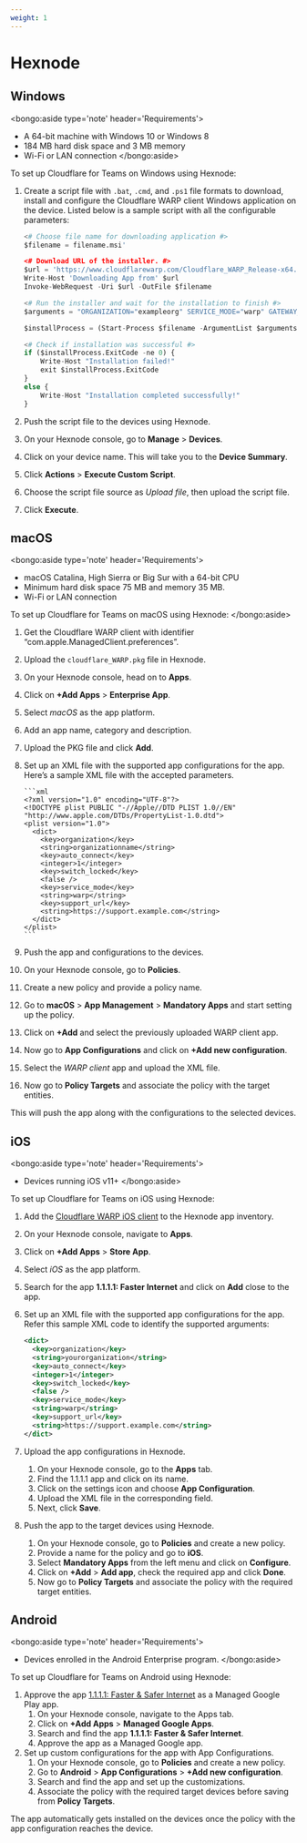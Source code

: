 ```yaml
---
weight: 1
---
```


# Hexnode

## Windows

<bongo:aside type='note' header='Requirements'>
- A 64-bit machine with Windows 10 or Windows 8
- 184 MB hard disk space and 3 MB memory
- Wi-Fi or LAN connection
</bongo:aside>

To set up Cloudflare for Teams on Windows using Hexnode:

1. Create a script file with `.bat`, `.cmd`, and `.ps1` file formats to download, install and configure the Cloudflare WARP client Windows application on the device. Listed below is a sample script with all the configurable parameters:

   ```python
   <# Choose file name for downloading application #>
   $filename = filename.msi'

   <# Download URL of the installer. #>
   $url = 'https://www.cloudflarewarp.com/Cloudflare_WARP_Release-x64.msi'
   Write-Host 'Downloading App from' $url
   Invoke-WebRequest -Uri $url -OutFile $filename

   <# Run the installer and wait for the installation to finish #>
   $arguments = "ORGANIZATION="exampleorg" SERVICE_MODE="warp" GATEWAY_UNIQUE_ID="fmxk762nrj" SUPPORT_URL="http://support.example.com""

   $installProcess = (Start-Process $filename -ArgumentList $arguments -PassThru -Wait)

   <# Check if installation was successful #>
   if ($installProcess.ExitCode -ne 0) {
       Write-Host "Installation failed!"
       exit $installProcess.ExitCode
   }
   else {
       Write-Host "Installation completed successfully!"
   }
   ```

1. Push the script file to the devices using Hexnode.
1. On your Hexnode console, go to **Manage** > **Devices**.
1. Click on your device name. This will take you to the **Device Summary**.
1. Click **Actions** > **Execute Custom Script**.
1. Choose the script file source as _Upload file_, then upload the script file.
1. Click **Execute**.

## macOS

<bongo:aside type='note' header='Requirements'>
- macOS Catalina, High Sierra or Big Sur with a 64-bit CPU
- Minimum hard disk space 75 MB and memory 35 MB.
- Wi-Fi or LAN connection

To set up Cloudflare for Teams on macOS using Hexnode:
</bongo:aside>

1.  Get the Cloudflare WARP client with identifier “com.apple.ManagedClient.preferences”.
1.  Upload the `cloudflare_WARP.pkg` file in Hexnode.
1.  On your Hexnode console, head on to **Apps**.
1.  Click on **+Add Apps** > **Enterprise App**.
1.  Select _macOS_ as the app platform.
1.  Add an app name, category and description.
1.  Upload the PKG file and click **Add**.
1.  Set up an XML file with the supported app configurations for the app.
    Here’s a sample XML file with the accepted parameters.

        ```xml
        <?xml version="1.0" encoding="UTF-8"?>
        <!DOCTYPE plist PUBLIC "-//Apple//DTD PLIST 1.0//EN" "http://www.apple.com/DTDs/PropertyList-1.0.dtd">
        <plist version="1.0">
          <dict>
            <key>organization</key>
            <string>organizationname</string>
            <key>auto_connect</key>
            <integer>1</integer>
            <key>switch_locked</key>
            <false />
            <key>service_mode</key>
            <string>warp</string>
            <key>support_url</key>
            <string>https://support.example.com</string>
          </dict>
        </plist>
        ```

1.  Push the app and configurations to the devices.
1.  On your Hexnode console, go to **Policies**.
1.  Create a new policy and provide a policy name.
1.  Go to **macOS** > **App Management** > **Mandatory Apps** and start setting up the policy.
1.  Click on **+Add** and select the previously uploaded WARP client app.
1.  Now go to **App Configurations** and click on **+Add new configuration**.
1.  Select the _WARP client_ app and upload the XML file.
1.  Now go to **Policy Targets** and associate the policy with the target entities.

This will push the app along with the configurations to the selected devices.

## iOS

<bongo:aside type='note' header='Requirements'>
- Devices running iOS v11+
</bongo:aside>

To set up Cloudflare for Teams on iOS using Hexnode:

1. Add the [Cloudflare WARP iOS client](https://apps.apple.com/us/app/id1423538627) to the Hexnode app inventory.
1. On your Hexnode console, navigate to **Apps**.
1. Click on **+Add Apps** > **Store App**.
1. Select _iOS_ as the app platform.
1. Search for the app **1.1.1.1: Faster Internet** and click on **Add** close to the app.
1. Set up an XML file with the supported app configurations for the app. Refer this sample XML code to identify the supported arguments:

   ```xml
   <dict>
     <key>organization</key>
     <string>yourorganization</string>
     <key>auto_connect</key>
     <integer>1</integer>
     <key>switch_locked</key>
     <false />
     <key>service_mode</key>
     <string>warp</string>
     <key>support_url</key>
     <string>https://support.example.com</string>
   </dict>
   ```

1. Upload the app configurations in Hexnode.
   1. On your Hexnode console, go to the **Apps** tab.
   1. Find the 1.1.1.1 app and click on its name.
   1. Click on the settings icon and choose **App Configuration**.
   1. Upload the XML file in the corresponding field.
   1. Next, click **Save**.
1. Push the app to the target devices using Hexnode.
   1. On your Hexnode console, go to **Policies** and create a new policy.
   1. Provide a name for the policy and go to **iOS**.
   1. Select **Mandatory Apps** from the left menu and click on **Configure**.
   1. Click on **+Add** > **Add app**, check the required app and click **Done**.
   1. Now go to **Policy Targets** and associate the policy with the required target entities.

## Android

<bongo:aside type='note' header='Requirements'>
- Devices enrolled in the Android Enterprise program.
</bongo:aside>

To set up Cloudflare for Teams on Android using Hexnode:

1. Approve the app [1.1.1.1: Faster & Safer Internet](https://play.google.com/work/apps/details?id=com.cloudflare.onedotonedotonedotone) as a Managed Google Play app.
   1. On your Hexnode console, navigate to the Apps tab.
   1. Click on **+Add Apps** > **Managed Google Apps**.
   1. Search and find the app **1.1.1.1: Faster & Safer Internet**.
   1. Approve the app as a Managed Google app.
1. Set up custom configurations for the app with App Configurations.
   1. On your Hexnode console, go to **Policies** and create a new policy.
   1. Go to **Android** > **App Configurations** > **+Add new configuration**.
   1. Search and find the app and set up the customizations.
   1. Associate the policy with the required target devices before saving from **Policy Targets**.

The app automatically gets installed on the devices once the policy with the app configuration reaches the device.
